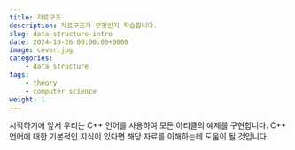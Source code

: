 ```yaml
---
title: 자료구조
description: 자료구조가 무엇인지 학습합니다.
slug: data-structure-intro
date: 2024-10-26 00:00:00+0000
image: cover.jpg
categories:
    - data structure
tags:
    - theory
    - computer science
weight: 1
---
```


시작하기에 앞서 우리는 C++ 언어를 사용하여 모든 아티클의 예제를 구현합니다. C++ 언어에 대한 기본적인 지식이 있다면 해당 자료를 이해하는데 도움이 될 것입니다.
